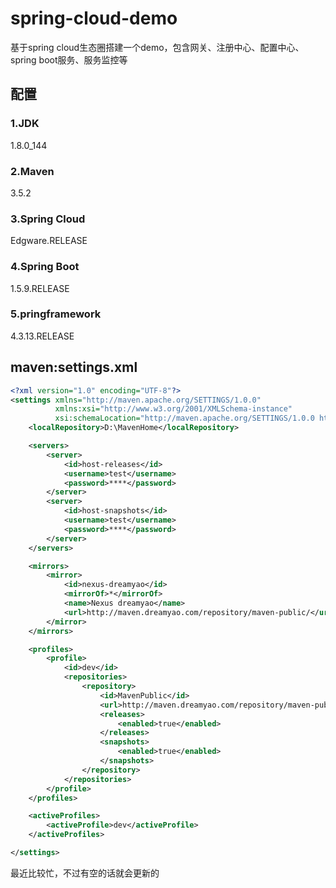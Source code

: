 # spring-cloud-demo

基于spring cloud生态圈搭建一个demo，包含网关、注册中心、配置中心、spring boot服务、服务监控等

## **配置**
### 1.JDK 
1.8.0_144
### 2.Maven 
3.5.2
### 3.Spring Cloud 
Edgware.RELEASE
### 4.Spring Boot
1.5.9.RELEASE
### 5.pringframework
4.3.13.RELEASE

## maven:settings.xml
``` xml
<?xml version="1.0" encoding="UTF-8"?>
<settings xmlns="http://maven.apache.org/SETTINGS/1.0.0"
          xmlns:xsi="http://www.w3.org/2001/XMLSchema-instance"
          xsi:schemaLocation="http://maven.apache.org/SETTINGS/1.0.0 http://maven.apache.org/xsd/settings-1.0.0.xsd">
    <localRepository>D:\MavenHome</localRepository>

    <servers>
        <server>
            <id>host-releases</id>
            <username>test</username>
            <password>****</password>
        </server>
        <server>
            <id>host-snapshots</id>
            <username>test</username>
            <password>****</password>
        </server>
    </servers>

    <mirrors>
        <mirror>
            <id>nexus-dreamyao</id>
            <mirrorOf>*</mirrorOf>
            <name>Nexus dreamyao</name>
            <url>http://maven.dreamyao.com/repository/maven-public/</url>
        </mirror>
    </mirrors>

    <profiles>
        <profile>
            <id>dev</id>
            <repositories>
                <repository>
                    <id>MavenPublic</id>
                    <url>http://maven.dreamyao.com/repository/maven-public/</url>
                    <releases>
                        <enabled>true</enabled>
                    </releases>
                    <snapshots>
                        <enabled>true</enabled>
                    </snapshots>
                </repository>
            </repositories>
        </profile>
    </profiles>

    <activeProfiles>
        <activeProfile>dev</activeProfile>
    </activeProfiles>

</settings>


```

最近比较忙，不过有空的话就会更新的